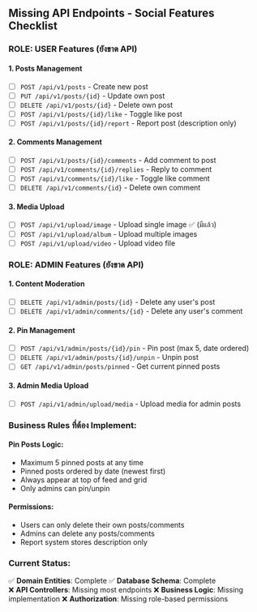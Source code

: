 ## Missing API Endpoints - Social Features Checklist

### ROLE: USER Features (ยังขาด API)

#### 1. Posts Management
- [ ] `POST /api/v1/posts` - Create new post
- [ ] `PUT /api/v1/posts/{id}` - Update own post
- [ ] `DELETE /api/v1/posts/{id}` - Delete own post
- [ ] `POST /api/v1/posts/{id}/like` - Toggle like post
- [ ] `POST /api/v1/posts/{id}/report` - Report post (description only)

#### 2. Comments Management  
- [ ] `POST /api/v1/posts/{id}/comments` - Add comment to post
- [ ] `POST /api/v1/comments/{id}/replies` - Reply to comment
- [ ] `POST /api/v1/comments/{id}/like` - Toggle like comment
- [ ] `DELETE /api/v1/comments/{id}` - Delete own comment

#### 3. Media Upload
- [ ] `POST /api/v1/upload/image` - Upload single image ✅ (มีแล้ว)
- [ ] `POST /api/v1/upload/album` - Upload multiple images
- [ ] `POST /api/v1/upload/video` - Upload video file

### ROLE: ADMIN Features (ยังขาด API)

#### 1. Content Moderation
- [ ] `DELETE /api/v1/admin/posts/{id}` - Delete any user's post
- [ ] `DELETE /api/v1/admin/comments/{id}` - Delete any user's comment

#### 2. Pin Management
- [ ] `POST /api/v1/admin/posts/{id}/pin` - Pin post (max 5, date ordered)
- [ ] `DELETE /api/v1/admin/posts/{id}/unpin` - Unpin post
- [ ] `GET /api/v1/admin/posts/pinned` - Get current pinned posts

#### 3. Admin Media Upload
- [ ] `POST /api/v1/admin/upload/media` - Upload media for admin posts

### Business Rules ที่ต้อง Implement:

#### Pin Posts Logic:
- Maximum 5 pinned posts at any time
- Pinned posts ordered by date (newest first)
- Always appear at top of feed and grid
- Only admins can pin/unpin

#### Permissions:
- Users can only delete their own posts/comments
- Admins can delete any posts/comments
- Report system stores description only

### Current Status:
✅ **Domain Entities**: Complete
✅ **Database Schema**: Complete  
❌ **API Controllers**: Missing most endpoints
❌ **Business Logic**: Missing implementation
❌ **Authorization**: Missing role-based permissions
